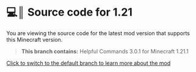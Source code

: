 # 💻║ Source code for 1.21
You are viewing the source code for the latest mod version that supports this Minecraft version.

> **This branch contains:** Helpful Commands 3.0.1 for Minecraft 1.21.1

[Click to switch to the default branch to learn more about the mod](https://github.com/Expecticament/HelpfulCommands)
